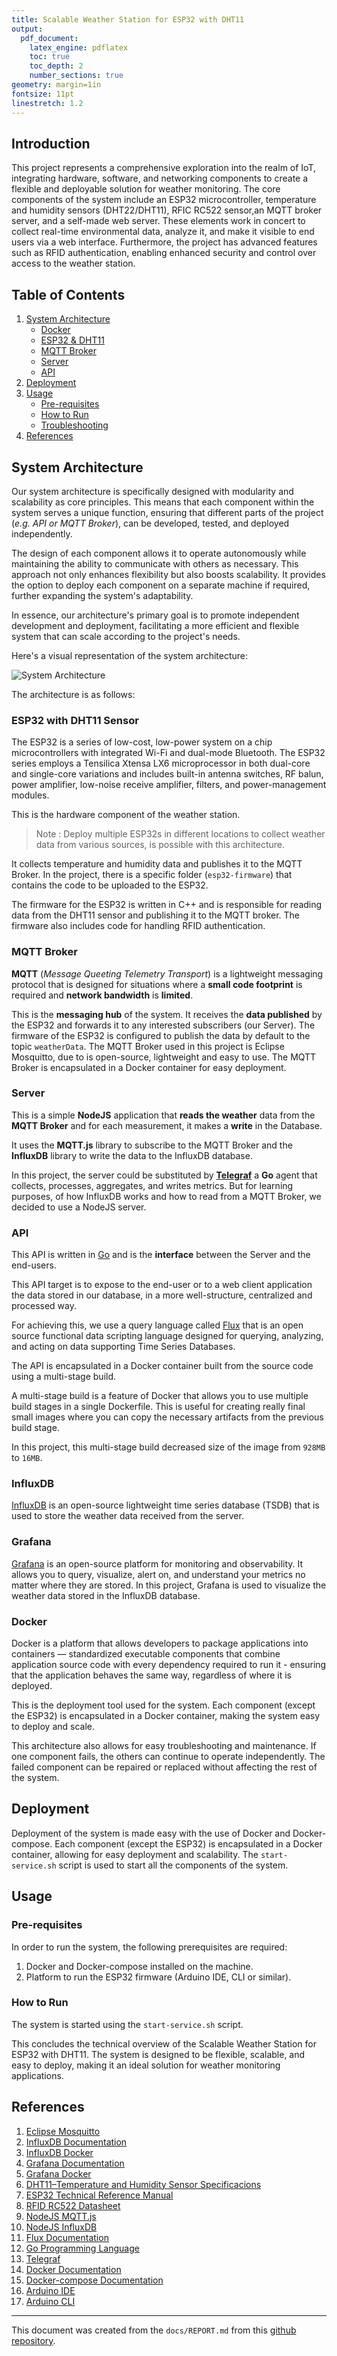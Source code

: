 ```yaml
---
title: Scalable Weather Station for ESP32 with DHT11
output: 
  pdf_document:
    latex_engine: pdflatex
    toc: true
    toc_depth: 2
    number_sections: true
geometry: margin=1in
fontsize: 11pt
linestretch: 1.2
---
```


## Introduction

This project represents a comprehensive exploration into the realm of IoT,
integrating hardware, software, and networking components to create a flexible
and deployable solution for weather monitoring. The core components of the
system include an ESP32 microcontroller, temperature and humidity sensors
(DHT22/DHT11), RFIC RC522 sensor,an MQTT broker server,
and a self-made web server. These elements work in concert to collect real-time
environmental data, analyze it, and make it visible to end users via a
web interface. Furthermore, the project has advanced features such as RFID
authentication, enabling enhanced security and control over access to the
weather station.

## Table of Contents

1. [System Architecture](#system-architecture)
    - [Docker](#docker)
    - [ESP32 & DHT11](#esp32-with-dht11-sensor)
    - [MQTT Broker](#mqtt-broker)
    - [Server](#server)
    - [API](#api)
2. [Deployment](#deployment)
3. [Usage](#usage)
    - [Pre-requisites](#pre-requisites)
    - [How to Run](#how-to-run)
    - [Troubleshooting](#troubleshooting)
4. [References](#references)

## System Architecture

Our system architecture is specifically designed with modularity and scalability
as core principles. This means that each component within the system serves a
unique function, ensuring that different parts of the project
(_e.g. API or MQTT Broker_), can be developed, tested, and deployed independently.

The design of each component allows it to operate autonomously while maintaining
the ability to communicate with others as necessary. This approach not only
enhances flexibility but also boosts scalability.
It provides the option to deploy each component on a separate machine if required,
further expanding the system's adaptability.

In essence, our architecture's primary goal is to promote independent development
and deployment, facilitating a more efficient and flexible system that can scale
according to the project's needs.

Here's a visual representation of the system architecture:

![System Architecture](./docs/images/system-architecture.png)

The architecture is as follows:

### ESP32 with DHT11 Sensor

The ESP32 is a series of low-cost, low-power system on a chip microcontrollers
with integrated Wi-Fi and dual-mode Bluetooth.
The ESP32 series employs a Tensilica Xtensa LX6 microprocessor in both dual-core
and single-core variations and includes built-in antenna switches, RF balun,
power amplifier, low-noise receive amplifier, filters, and power-management modules.

This is the hardware component of the weather station.

> Note : Deploy multiple ESP32s in different locations to collect weather data
> from various sources, is possible with this architecture.

It collects temperature and humidity data and publishes it to the MQTT Broker.
In the project, there is a specific folder (`esp32-firmware`)
that contains the code to be uploaded to the ESP32.

The firmware for the ESP32 is written in C++ and is responsible for reading data
from the DHT11 sensor and publishing it to the MQTT broker.
The firmware also includes code for handling RFID authentication.

### MQTT Broker

**MQTT** (_Message Queeting Telemetry Transport_) is a lightweight messaging protocol
that is designed for situations where a **small code footprint** is required
and **network bandwidth** is **limited**.

This is the **messaging hub** of the system. It receives the **data published**
by the ESP32 and forwards it to any interested subscribers (our Server).
The firmware of the ESP32 is configured to publish the data by default
to the topic `weatherData`.
The MQTT Broker used in this project is Eclipse Mosquitto, due to is
open-source, lightweight and easy to use. The MQTT Broker is encapsulated in a Docker
container for easy deployment.

### Server

This is a simple **NodeJS** application that **reads the weather** data from
the **MQTT Broker** and for each measurement, it makes a **write** in the Database.

It uses the **MQTT.js** library to subscribe to the MQTT Broker and the
**InfluxDB** library to write the data to the InfluxDB database.

In this project, the server could be substituted by
[**Telegraf**](https://www.influxdata.com/time-series-platform/telegraf/)
a **Go** agent that collects, processes, aggregates, and writes metrics. But
for learning purposes, of how InfluxDB works and how to read from a MQTT Broker,
we decided to use a NodeJS server.

### API

This API is written in [Go](https://go.dev/) and is the **interface** between
the Server and the end-users.

This API target is to expose to the end-user or to a web client application
the data stored in our database, in a more
well-structure, centralized and processed way.

For achieving this, we use a query language called
[Flux](https://docs.influxdata.com/flux/v0/) that
is an open source functional data scripting language designed for querying,
analyzing, and acting on data supporting Time Series Databases.

The API is encapsulated in a Docker container built from the source code using a
multi-stage build.

A multi-stage build is a feature of Docker that allows you to
use multiple build stages in a single Dockerfile. This is useful for creating
really final small images where you can copy the necessary artifacts from the
previous build stage.

In this project, this multi-stage build decreased size of the image from
`928MB` to `16MB`.

### InfluxDB

[InfluxDB](https://www.influxdata.com/) is an open-source lightweight
time series database (TSDB) that is used to store the weather data received
from the server.


### Grafana

[Grafana](https://grafana.com/) is an open-source platform for monitoring
and observability. It allows you to query, visualize, alert on, and understand
your metrics no matter where they are stored. In this project, Grafana is used
to visualize the weather data stored in the InfluxDB database.

### Docker

Docker is a platform that allows developers to package applications into
containers — standardized executable components that combine application
source code with every dependency required to run it - ensuring that the
application behaves the same way, regardless of where it is deployed.

This is the deployment tool used for the system.
Each component (except the ESP32) is encapsulated in a Docker container,
making the system easy to deploy and scale.

This architecture also allows for easy troubleshooting and maintenance.
If one component fails, the others can continue to operate independently.
The failed component can be repaired or replaced without affecting the rest
of the system.

## Deployment

Deployment of the system is made easy with the use of Docker and Docker-compose.
Each component (except the ESP32) is encapsulated in a Docker container,
allowing for easy deployment and scalability.
The `start-service.sh` script is used to start all the components of the system.

## Usage

### Pre-requisites

In order to run the system, the following prerequisites are required:

1. Docker and Docker-compose installed on the machine.
2. Platform to run the ESP32 firmware (Arduino IDE, CLI or similar).

### How to Run

The system is started using the `start-service.sh` script.

This concludes the technical overview of the Scalable Weather Station for ESP32
with DHT11. The system is designed to be flexible, scalable, and easy to deploy,
making it an ideal solution for weather monitoring applications.

## References

1. [Eclipse Mosquitto](https://hub.docker.com/_/eclipse-mosquitto/)
2. [InfluxDB Documentation](https://docs.influxdata.com/influxdb/v2/)
3. [InfluxDB Docker](https://hub.docker.com/_/influxdb)
4. [Grafana Documentation](https://grafana.com/docs/grafana/latest/)
5. [Grafana Docker](https://hub.docker.com/r/grafana/grafana)
6. [DHT11–Temperature and Humidity Sensor Specificacions](https://www.mouser.com/datasheet/2/758/DHT11-Technical-Data-Sheet-Translated-Version-1143054.pdf)
7. [ESP32 Technical Reference Manual](https://docs.espressif.com/projects/esp-idf/en/latest/esp32/hw-reference/index.html)
8. [RFID RC522 Datasheet](https://www.nxp.com/docs/en/data-sheet/MFRC522.pdf)
9. [NodeJS MQTT.js](https://www.npmjs.com/package/mqtt)
10. [NodeJS InfluxDB](https://www.npmjs.com/package/influx)
11. [Flux Documentation](https://docs.influxdata.com/flux/v0/)
12. [Go Programming Language](https://go.dev/)
13. [Telegraf](https://www.influxdata.com/time-series-platform/telegraf/)
14. [Docker Documentation](https://docs.docker.com/)
15. [Docker-compose Documentation](https://docs.docker.com/compose/)
16. [Arduino IDE](https://www.arduino.cc/en/software)
17. [Arduino CLI](https://arduino.github.io/arduino-cli/latest/)

---

This document was created from the `docs/REPORT.md` from this
[github repository](https://github.com/martimolanes/Iot-Stuff/tree/main).
